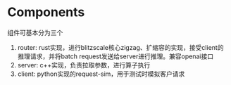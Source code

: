 # Components
组件可基本分为三个
1. router: rust实现，进行blitzscale核心zigzag、扩缩容的实现，接受client的推理请求，并将batch request发送给server进行推理。兼容openai接口
2. server: c++实现，负责拉取参数，进行算子执行
3. client: python实现的request-sim，用于测试时模拟客户请求